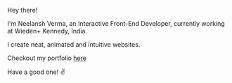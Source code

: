 Hey there!

I'm Neelansh Verma, an Interactive Front-End Developer, currently working at Wieden+ Kennedy, India. 

I create neat, animated and intuitive websites.

Checkout my portfolio <a target="_blank" href="https://neelansh.me">here </a>

Have a good one! ✌️
